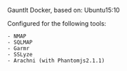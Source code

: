 Gauntlt Docker, based on: Ubuntu15:10

Configured for the following tools:

	- NMAP
	- SQLMAP
	- Garmr
	- SSLyze
	- Arachni (with Phantomjs2.1.1)
